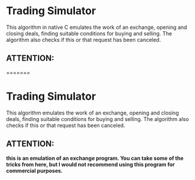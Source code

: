 # Trading Simulator

This algorithm in native C emulates the work of an exchange, opening and closing deals, finding suitable conditions for buying and selling. The algorithm also checks if this or that request has been canceled.

## ATTENTION:
=======
# Trading Simulator

This algorithm emulates the work of an exchange, opening and closing deals, finding suitable conditions for buying and selling. The algorithm also checks if this or that request has been canceled.

## ATTENTION:
  **this is an emulation of an exchange program. You can take some of the tricks from here,  but I would not recommend using this program for commercial purposes.**
